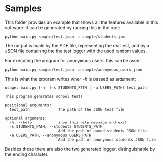 # Samples

This folder provides an example that shows all the features available
in this software. It can be generated by running this in the root:

    python main.py sample/test.json -s sample/students.json

The output is made by the PDF file, representing the real test, and by a
JSON file containing the the test logger with the used random values.

For executing the program for anonymous users, this can be used:

    python main.py sample/test.json -a sample/anonymous_users.json

This is what the program writes when _-h_ is passed as argument:
    
    usage: main.py [-h] [-s STUDENTS_PATH | -a USERS_PATH] test_path
    
    This program generates school tests
    
    positional arguments:
      test_path             The path of the JSON test file
    
    optional arguments:
      -h, --help            show this help message and exit
      -s STUDENTS_PATH, --students STUDENTS_PATH
                            Add the path of named students JSON file
      -a USERS_PATH, --anonymous USERS_PATH
                            Add the path of anonymous students JSON file

Besides these there are also the two generated logger, distinguishable
by the ending character.